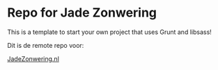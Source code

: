 # Repo for Jade Zonwering

This is a template to start your own project that uses Grunt and libsass!

Dit is de remote repo voor:

[JadeZonwering.nl](http://jadezonwering.nl)